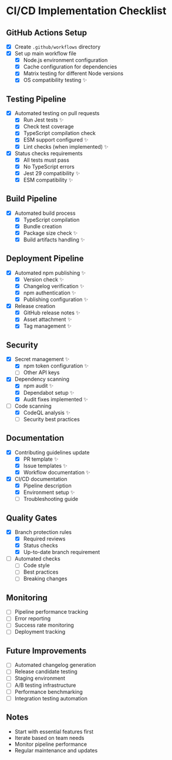 # CI/CD Implementation Checklist

## GitHub Actions Setup
- [x] Create `.github/workflows` directory
- [x] Set up main workflow file
  - [x] Node.js environment configuration
  - [x] Cache configuration for dependencies
  - [x] Matrix testing for different Node versions
  - [x] OS compatibility testing ✨

## Testing Pipeline
- [x] Automated testing on pull requests
  - [x] Run Jest tests ✨
  - [x] Check test coverage
  - [x] TypeScript compilation check
  - [x] ESM support configured ✨
  - [x] Lint checks (when implemented) ✨
- [x] Status checks requirements
  - [x] All tests must pass
  - [x] No TypeScript errors
  - [x] Jest 29 compatibility ✨
  - [x] ESM compatibility ✨

## Build Pipeline
- [x] Automated build process
  - [x] TypeScript compilation
  - [x] Bundle creation
  - [x] Package size check ✨
  - [x] Build artifacts handling ✨

## Deployment Pipeline
- [x] Automated npm publishing ✨
  - [x] Version check ✨
  - [x] Changelog verification ✨
  - [x] npm authentication ✨
  - [x] Publishing configuration ✨
- [x] Release creation
  - [x] GitHub release notes ✨
  - [x] Asset attachment ✨
  - [x] Tag management ✨

## Security
- [x] Secret management ✨
  - [x] npm token configuration ✨
  - [ ] Other API keys
- [x] Dependency scanning
  - [x] npm audit ✨
  - [x] Dependabot setup ✨
  - [x] Audit fixes implemented ✨
- [ ] Code scanning
  - [x] CodeQL analysis ✨
  - [ ] Security best practices

## Documentation
- [x] Contributing guidelines update
  - [x] PR template ✨
  - [x] Issue templates ✨
  - [x] Workflow documentation ✨
- [x] CI/CD documentation
  - [x] Pipeline description
  - [x] Environment setup ✨
  - [ ] Troubleshooting guide

## Quality Gates
- [x] Branch protection rules
  - [x] Required reviews
  - [x] Status checks
  - [x] Up-to-date branch requirement
- [ ] Automated checks
  - [ ] Code style
  - [ ] Best practices
  - [ ] Breaking changes

## Monitoring
- [ ] Pipeline performance tracking
- [ ] Error reporting
- [ ] Success rate monitoring
- [ ] Deployment tracking

## Future Improvements
- [ ] Automated changelog generation
- [ ] Release candidate testing
- [ ] Staging environment
- [ ] A/B testing infrastructure
- [ ] Performance benchmarking
- [ ] Integration testing automation

## Notes
- Start with essential features first
- Iterate based on team needs
- Monitor pipeline performance
- Regular maintenance and updates 